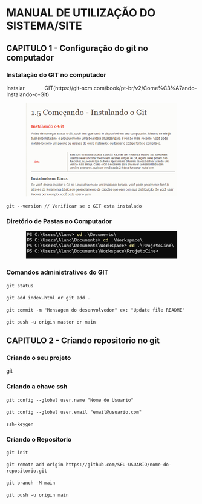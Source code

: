 # MANUAL DE UTILIZAÇÃO DO SISTEMA/SITE
## CAPITULO 1 - Configuração do git no computador
### Instalação do GIT no computador

<p align="justify">
    Instalar GIT(https://git-scm.com/book/pt-br/v2/Come%C3%A7ando-Instalando-o-Git)
</p>

<p align="center">
    <a href="https://git-scm.com/book/pt-br/v2/Come%C3%A7ando-Instalando-o-Git" target="_blank">
        <img src="docs/images/Git.png" width="400">
    </a>
</p>

```
git --version // Verificar se o GIT esta instalado
```

### Diretório de Pastas no Computador

<p align="center">
    <a>
    <img src="docs/images/Pastas.png" width="400">
    </a>
</p>

### Comandos administrativos do GIT

```
git status

git add index.html or git add .

git commit -m "Mensagem do desenvolvedor" ex: "Update file README"

git push -u origin master or main
```

## CAPITULO 2 -  Criando repositorio no git
### Criando o seu projeto
<p align="justify">git 

### Criando a chave ssh

```
git config --global user.name "Nome de Usuario"

git config --global user.email "email@usuario.com"

ssh-keygen
```

### Criando o Repositorio

```
git init

git remote add origin https://github.com/SEU-USUARIO/nome-do-repositorio.git

git branch -M main

git push -u origin main
```
